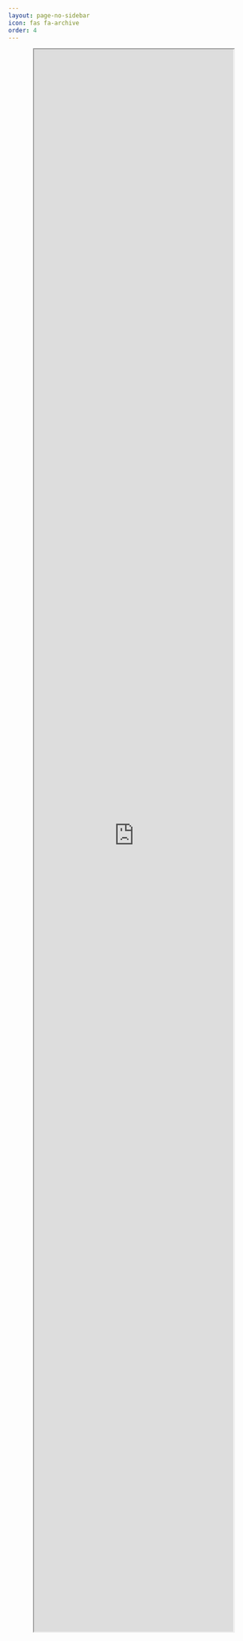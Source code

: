 ```yaml
---
layout: page-no-sidebar
icon: fas fa-archive
order: 4
---
```


<style>
.dynamic-title {
  padding: 5% 10% 0 10% !important;
  max-width: 1200px !important;
  margin: 0 auto !important;
}
</style>

<div style="padding: 0 10%; max-width: 1200px; margin: 0 auto;">

  <div style="width: 100%; height: 80vh;">
    <object data="{{ '/assets/pdf/Alex_Mathai_CV2.pdf' | 
  relative_url }}" type="application/pdf" width="100%" 
  height="100%">
      <iframe src="https://mozilla.github.io/pdf.js/web
  /viewer.html?file={{ '/assets/pdf/Alex_Mathai_CV2.pdf' | 
  absolute_url }}" width="100%" height="100%">
        <p>Your browser doesn't support PDF viewing. <a
   href="{{ '/assets/pdf/Alex_Mathai_CV2.pdf' | relative_url 
  }}" target="_blank">Download the PDF</a></p>
      </iframe>
    </object>
  </div>

</div>